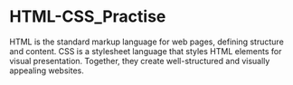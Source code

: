 # HTML-CSS_Practise
HTML is the standard markup language for web pages, defining structure and content. CSS is a stylesheet language that styles HTML elements for visual presentation. Together, they create well-structured and visually appealing websites.
